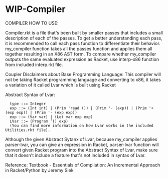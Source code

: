 # WIP-Compiler

COMPILER
HOW TO USE:

  Compiler.rkt is a file that's been built by smaller passes that includes a small description of each of the passes.
  To get a better understanding each pass, it is recommended to call each pass function to differentiate their behavior.
  my_compiler function takes all the passes function and applies them all together resulting in an X86 AST form.
  To compare whether my_compiler outputs the same evaluated expression as Racket, use interp-x86 function from included interp.rkt file.
  
Coupler Disclaimers about Base Programming Language:
  This compiler will not be taking Racket programming language and converting to x86, it takes a variation of it called Lvar which is built using Racket
  
Abstract Syntax of Lvar:
```
  type ::= Integer
  exp ::= (Int int) | (Prim 'read ()) | (Prim '- (exp)) | (Prim '+ (exp exp)) | (Prim '- (exp exp))
  exp ::= (Var var) | (Let var exp exp)
  LVar ::= (Program ’() exp)
  (You can find more information on how Lvar works in the included Utilities.rkt file).
  ````

Although the given Abstract Sytanx of Lvar, because my_compiler applies parser-lvar, you can give an expression in Racket, parser-lvar function will convert given
Racket program into the Abstract Syntax of Lvar, make sure that it doesn't include a feature that's not included in syntax of Lvar.

Reference: Textbook - Essentials of Compilation: An Incremental Approach in Racket/Python by Jeremy Siek


  
